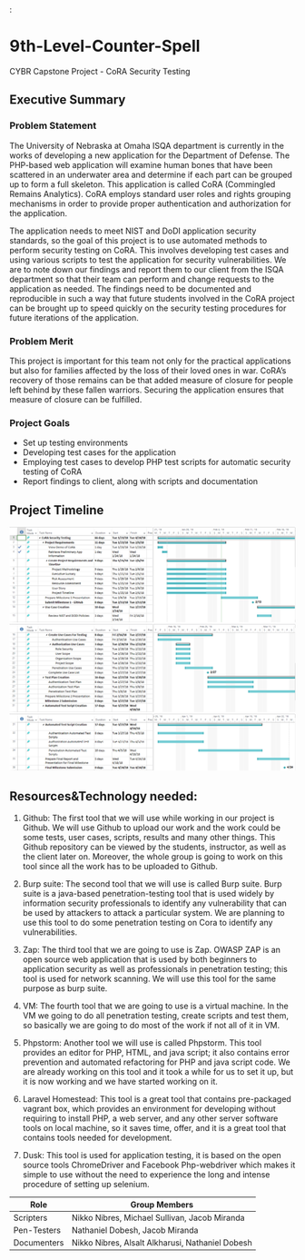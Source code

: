 
:
# 9th-Level-Counter-Spell
CYBR Capstone Project - CoRA Security Testing
## Executive Summary
### Problem Statement
The University of Nebraska at Omaha ISQA department is currently in the works of developing a new application for the Department of Defense. The PHP-based web application will examine human bones that have been scattered in an underwater area and determine if each part can be grouped up to form a full skeleton. This application is called CoRA (Commingled Remains Analytics). CoRA employs standard user roles and rights grouping mechanisms in order to provide proper authentication and authorization for the application. 

The application needs to meet NIST and DoDI application security standards, so the goal of this project is to use automated methods to perform security testing on CoRA. This involves developing test cases and using various scripts to test the application for security vulnerabilities. We are to note down our findings and report them to our client from the ISQA department so that their team can perform and change requests to the application as needed. The findings need to be documented and reproducible in such a way that future students involved in the CoRA project can be brought up to speed quickly on the security testing procedures for future iterations of the application.
### Problem Merit
This project is important for this team not only for the practical applications but also for families affected by the loss of their loved ones in war. CoRA’s recovery of those remains can be that added measure of closure for people left behind by these fallen warriors. Securing the application ensures that measure of closure can be fulfilled.
### Project Goals
* Set up testing environments
* Developing test cases for the application
* Employing test cases to develop PHP test scripts for automatic security testing of CoRA
* Report findings to client, along with scripts and documentation



## Project Timeline
![alt text](https://github.com/NNibres/9th-Level-Counter-Spell/blob/master/Images/Timeline1.PNG)
![alt text](https://github.com/NNibres/9th-Level-Counter-Spell/blob/master/Images/Timeline2.PNG)
![alt text](https://github.com/NNibres/9th-Level-Counter-Spell/blob/master/Images/Timeline3.PNG)



## Resources&Technology needed:
1) Github: The first tool that we will use while working in our project is Github. We will use Github to upload our work and the work could be some tests, user cases, scripts, results and many other things. This Github repository can be viewed by the students, instructor, as well as the client later on. Moreover, the whole group is going to work on this tool since all the work has to be uploaded to Github.
 
2) Burp suite: The second tool that we will use is called Burp suite. Burp suite is a java-based penetration-testing tool that is used widely by information security professionals to identify any vulnerability that can be used by attackers to attack a particular system. We are planning to use this tool to do some penetration testing on Cora to identify any vulnerabilities.
 
3) Zap: The third tool that we are going to use is Zap. OWASP ZAP is an open source web application that is used by both beginners to application security as well as professionals in penetration testing; this tool is used for network scanning. We will use this tool for the same purpose as burp suite.
 
4) VM: The fourth tool that we are going to use is a virtual machine. In the VM we going to do all penetration testing, create scripts and test them, so basically we are going to do most of the work if not all of it in VM.   
 
5) Phpstorm:  Another tool we will use is called Phpstorm. This tool provides an editor for PHP, HTML, and java script; it also contains error prevention and automated refactoring for PHP and java script code.  We are already working on this tool and it took a while for us to set it up, but it is now working and we have started working on it.
 
6) Laravel Homestead: This tool is a great tool that contains pre-packaged vagrant box, which provides an environment for developing without requiring to install PHP, a web server, and any other server software tools on local machine, so it saves time, offer, and it is a great tool that contains tools needed for development.

7) Dusk: This tool is used for application testing, it is based on the open source tools ChromeDriver and Facebook Php-webdriver which makes it simple to use without the need to experience the long and intense procedure of setting up selenium.

| Role      | Group Members                                 |
| ----------| ----------------------------------------------|
| Scripters | Nikko Nibres, Michael Sullivan, Jacob Miranda |
| Pen-Testers | Nathaniel Dobesh, Jacob Miranda             |
|Documenters | Nikko Nibres, Alsalt Alkharusi, Nathaniel Dobesh |


